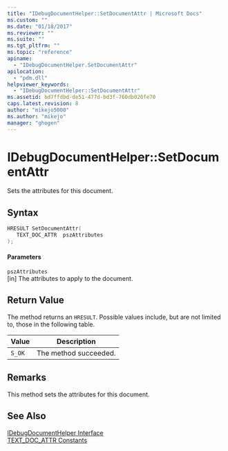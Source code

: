 ```yaml
---
title: "IDebugDocumentHelper::SetDocumentAttr | Microsoft Docs"
ms.custom: ""
ms.date: "01/18/2017"
ms.reviewer: ""
ms.suite: ""
ms.tgt_pltfrm: ""
ms.topic: "reference"
apiname: 
  - "IDebugDocumentHelper.SetDocumentAttr"
apilocation: 
  - "pdm.dll"
helpviewer_keywords: 
  - "IDebugDocumentHelper::SetDocumentAttr"
ms.assetid: bd7ffdbd-de51-477d-bd3f-760db020fe70
caps.latest.revision: 8
author: "mikejo5000"
ms.author: "mikejo"
manager: "ghogen"
---
```

# IDebugDocumentHelper::SetDocumentAttr
Sets the attributes for this document.  
  
## Syntax  
  
```cpp
HRESULT SetDocumentAttr(  
   TEXT_DOC_ATTR  pszAttributes  
);  
```  
  
#### Parameters  
 `pszAttributes`  
 [in] The attributes to apply to the document.  
  
## Return Value  
 The method returns an `HRESULT`. Possible values include, but are not limited to, those in the following table.  
  
|Value|Description|  
|-----------|-----------------|  
|`S_OK`|The method succeeded.|  
  
## Remarks  
 This method sets the attributes for this document.  
  
## See Also  
 [IDebugDocumentHelper Interface](../../winscript/reference/idebugdocumenthelper-interface.md)   
 [TEXT_DOC_ATTR Constants](../../winscript/reference/text-doc-attr-constants.md)